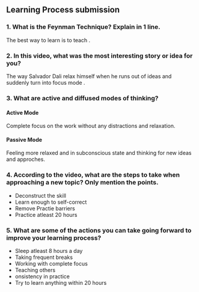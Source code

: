 ## Learning Process submission

### 1. What is the Feynman Technique? Explain in 1 line.

The best way to learn is to teach .

### 2. In this video, what was the most interesting story or idea for you?

The way Salvador Dali  relax himself when he runs out of ideas and suddenly turn into focus mode .

### 3. What are active and diffused modes of thinking?

#### Active Mode

Complete focus on the work without any distractions and relaxation.

#### Passive Mode

Feeling more relaxed and in subconscious state and thinking for new ideas and approches.

### 4. According to the video, what are the steps to take when approaching a new topic? Only mention the points.

* Deconstruct the skill  
* Learn enough to self-correct  
* Remove Practie barriers  
* Practice atleast 20 hours 

### 5. What are some of the actions you can take going forward to improve your learning process?

* Sleep atleast 8 hours a day  
* Taking frequent breaks  
* Working with complete focus  
* Teaching others  
* onsistency in practice  
* Try to learn anything within 20 hours  
